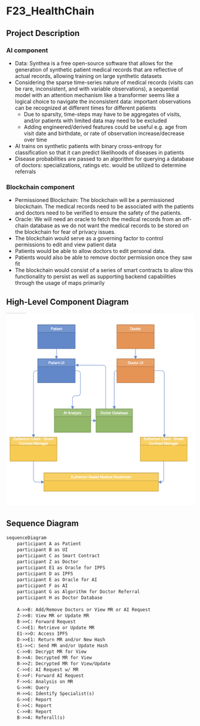 # F23_HealthChain

## Project Description

### AI component

- Data: Synthea is a free open-source software that allows for the generation of synthetic patient medical records that are reflective of actual records, allowing training on large synthetic datasets
- Considering the sparse time-series nature of medical records (visits can be rare, inconsistent, and with variable observations), a sequential model with an attention mechanism like a transformer seems like a logical choice to navigate the inconsistent data: important observations can be recognized at different times for different patients
  - Due to sparsity, time-steps may have to be aggregates of visits, and/or patients with limited data may need to be excluded  
  - Adding engineered/derived features could be useful e.g. age from visit date and birthdate, or rate of observation increase/decrease over time
- AI trains on synthetic patients with binary cross-entropy for classification so that it can predict likelihoods of diseases in patients
- Disease probabilities are passed to an algorithm for querying a database of doctors: specializations, ratings etc. would be utilized to determine referrals

### Blockchain component

- Permissioned Blockchain: The blockchain will be a permissioned blockchain. The medical records need to be associated with the patients and doctors need to be verified to ensure the safety of the patients.
- Oracle: We will need an oracle to fetch the medical records from an off-chain database as we do not want the medical records to be stored on the blockchain for fear of privacy issues. 
- The blockchain would serve as a governing factor to control permissions to edit and view patient data
- Patients would be able to allow doctors to edit personal data. 
- Patients would also be able to remove doctor permission once they saw fit
- The blockchain would consist of a series of smart contracts to allow this functionality to persist as well as supporting backend capabilities through the usage of maps primarily

## High-Level Component Diagram

<img src="./imgs/high_level_component_diagram.png">

## Sequence Diagram

```mermaid
sequenceDiagram
    participant A as Patient
    participant B as UI
    participant C as Smart Contract
    participant Z as Doctor
    participant E1 as Oracle for IPFS
    participant D as IPFS
    participant E as Oracle for AI
    participant F as AI
    participant G as Algorithm for Doctor Referral
    participant H as Doctor Database

    A->>B: Add/Remove Doctors or View MR or AI Request
    Z->>B: View MR or Update MR
    B->>C: Forward Request
    C->>E1: Retrieve or Update MR
    E1->>D: Access IPFS
    D->>E1: Return MR and/or New Hash
    E1->>C: Send MR and/or Update Hash
    C->>B: Decrypt MR for View
    B->>A: Decrypted MR for View
    B->>Z: Decrypted MR for View/Update
    C->>E: AI Request w/ MR
    E->>F: Forward AI Request
    F->>G: Analysis on MR
    G->>H: Query
    H->>G: Identify Specialist(s)
    G->>E: Report
    E->>C: Report
    C->>B: Report
    B->>A: Referall(s)
```
